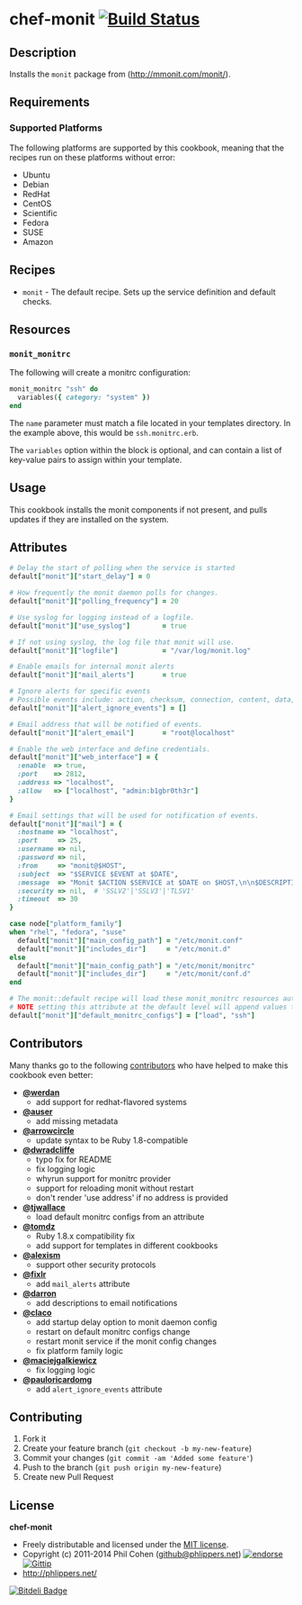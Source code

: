 # chef-monit  [![Build Status](http://img.shields.io/travis-ci/phlipper/chef-monit.png)](http://travis-ci.org/phlipper/chef-monit)

## Description

Installs the `monit` package from (http://mmonit.com/monit/).


## Requirements

### Supported Platforms

The following platforms are supported by this cookbook, meaning that the recipes run on these platforms without error:

* Ubuntu
* Debian
* RedHat
* CentOS
* Scientific
* Fedora
* SUSE
* Amazon


## Recipes

* `monit` - The default recipe. Sets up the service definition and default checks.


## Resources

### `monit_monitrc`

The following will create a monitrc configuration:

```ruby
monit_monitrc "ssh" do
  variables({ category: "system" })
end
```

The `name` parameter must match a file located in your templates directory. In the example above, this would be `ssh.monitrc.erb`.

The `variables` option within the block is optional, and can contain a list of key-value pairs to assign within your template.


## Usage

This cookbook installs the monit components if not present, and pulls updates if they are installed on the system.


## Attributes

```ruby
# Delay the start of polling when the service is started
default["monit"]["start_delay"] = 0

# How frequently the monit daemon polls for changes.
default["monit"]["polling_frequency"] = 20

# Use syslog for logging instead of a logfile.
default["monit"]["use_syslog"]        = true

# If not using syslog, the log file that monit will use.
default["monit"]["logfile"]           = "/var/log/monit.log"

# Enable emails for internal monit alerts
default["monit"]["mail_alerts"]       = true

# Ignore alerts for specific events
# Possible events include: action, checksum, connection, content, data, exec, fsflags, gid, icmp, instance, invalid, nonexist, permission, pid, ppid, resource, size, status, timeout, timestamp, uid, uptime.
default["monit"]["alert_ignore_events"] = []

# Email address that will be notified of events.
default["monit"]["alert_email"]       = "root@localhost"

# Enable the web interface and define credentials.
default["monit"]["web_interface"] = {
  :enable  => true,
  :port    => 2812,
  :address => "localhost",
  :allow   => ["localhost", "admin:b1gbr0th3r"]
}

# Email settings that will be used for notification of events.
default["monit"]["mail"] = {
  :hostname => "localhost",
  :port     => 25,
  :username => nil,
  :password => nil,
  :from     => "monit@$HOST",
  :subject  => "$SERVICE $EVENT at $DATE",
  :message  => "Monit $ACTION $SERVICE at $DATE on $HOST,\n\n$DESCRIPTION\n\nDutifully,\nMonit",
  :security => nil,  # 'SSLV2'|'SSLV3'|'TLSV1'
  :timeout  => 30
}

case node["platform_family"]
when "rhel", "fedora", "suse"
  default["monit"]["main_config_path"] = "/etc/monit.conf"
  default["monit"]["includes_dir"]     = "/etc/monit.d"
else
  default["monit"]["main_config_path"] = "/etc/monit/monitrc"
  default["monit"]["includes_dir"]     = "/etc/monit/conf.d"
end

# The monit::default recipe will load these monit_monitrc resources automatically
# NOTE setting this attribute at the default level will append values to the array
default["monit"]["default_monitrc_configs"] = ["load", "ssh"]
```


## Contributors

Many thanks go to the following [contributors](https://github.com/phlipper/chef-monit/graphs/contributors) who have helped to make this cookbook even better:

* **[@werdan](https://github.com/werdan)**
    * add support for redhat-flavored systems
* **[@auser](https://github.com/auser)**
    * add missing metadata
* **[@arrowcircle](https://github.com/arrowcircle)**
    * update syntax to be Ruby 1.8-compatible
* **[@dwradcliffe](https://github.com/dwradcliffe)**
    * typo fix for README
    * fix logging logic
    * whyrun support for monitrc provider
    * support for reloading monit without restart
    * don't render 'use address' if no address is provided
* **[@tjwallace](https://github.com/tjwallace)**
    * load default monitrc configs from an attribute
* **[@tomdz](https://github.com/tomdz)**
    * Ruby 1.8.x compatibility fix
    * add support for templates in different cookbooks
* **[@alexism](https://github.com/alexism)**
    * support other security protocols
* **[@fixlr](https://github.com/fixlr)**
    * add `mail_alerts` attribute
* **[@darron](https://github.com/darron)**
    * add descriptions to email notifications
* **[@claco](https://github.com/claco)**
    * add startup delay option to monit daemon config
    * restart on default monitrc configs change
    * restart monit service if the monit config changes
    * fix platform family logic
* **[@maciejgalkiewicz](https://github.com/maciejgalkiewicz)**
    * fix logging logic
* **[@pauloricardomg](https://github.com/pauloricardomg)**
    * add `alert_ignore_events` attribute


## Contributing

1. Fork it
2. Create your feature branch (`git checkout -b my-new-feature`)
3. Commit your changes (`git commit -am 'Added some feature'`)
4. Push to the branch (`git push origin my-new-feature`)
5. Create new Pull Request


## License

**chef-monit**

* Freely distributable and licensed under the [MIT license](http://phlipper.mit-license.org/2011-2014/license.html).
* Copyright (c) 2011-2014 Phil Cohen (github@phlippers.net) [![endorse](http://api.coderwall.com/phlipper/endorsecount.png)](http://coderwall.com/phlipper)  [![Gittip](http://img.shields.io/gittip/phlipper.png)](https://www.gittip.com/phlipper/)
* http://phlippers.net/

[![Bitdeli Badge](https://d2weczhvl823v0.cloudfront.net/phlipper/chef-monit/trend.png)](https://bitdeli.com/free "Bitdeli Badge")
